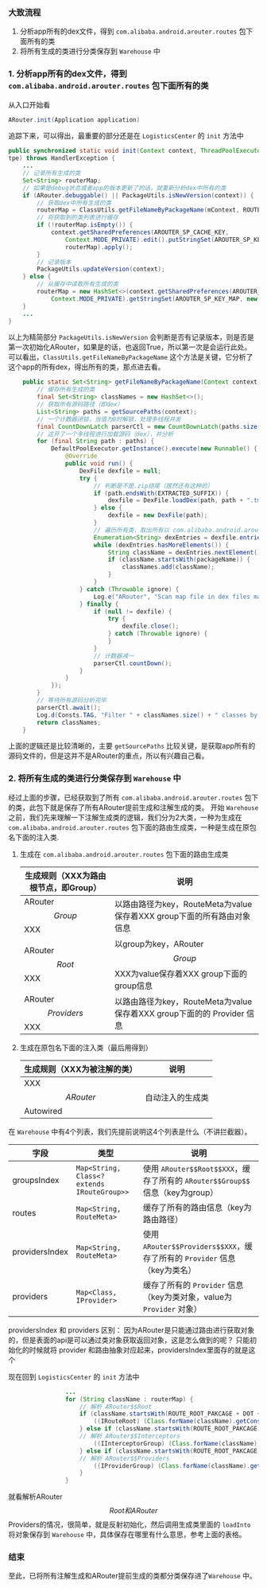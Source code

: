 ### 大致流程
1. 分析app所有的dex文件，得到 `com.alibaba.android.arouter.routes` 包下面所有的类
2. 将所有生成的类进行分类保存到 `Warehouse` 中

### 1. 分析app所有的dex文件，得到 `com.alibaba.android.arouter.routes` 包下面所有的类
从入口开始看
```Java
ARouter.init(Application application)
```
追踪下来，可以得出，最重要的部分还是在 `LogisticsCenter` 的 `init` 方法中
```Java
public synchronized static void init(Context context, ThreadPoolExecutor 
tpe) throws HandlerException {
    ...
    // 记录所有生成的类
    Set<String> routerMap;
    // 如果是debug状态或者app的版本更新了的话，就重新分析dex中所有的类
    if (ARouter.debuggable() || PackageUtils.isNewVersion(context)) {
        // 获取dex中所有生成的类
        routerMap = ClassUtils.getFileNameByPackageName(mContext, ROUTE_ROOT_PAKCAGE);
        // 将获取到的类列表进行缓存
        if (!routerMap.isEmpty()) {
            context.getSharedPreferences(AROUTER_SP_CACHE_KEY, 
                Context.MODE_PRIVATE).edit().putStringSet(AROUTER_SP_KEY_MAP, 
                routerMap).apply();
        }
        // 记录版本
        PackageUtils.updateVersion(context);
    } else {
        // 从缓存中读取所有生成的类
        routerMap = new HashSet<>(context.getSharedPreferences(AROUTER_SP_CACHE_KEY, 
            Context.MODE_PRIVATE).getStringSet(AROUTER_SP_KEY_MAP, new HashSet<String>()));
    }
    ...
}
```
以上为精简部分
`PackageUtils.isNewVersion` 会判断是否有记录版本，则是否是第一次初始化ARouter，如果是的话，也返回True，所以第一次是会运行此处。
可以看出，`ClassUtils.getFileNameByPackageName` 这个方法是关键，它分析了这个app的所有dex，得出所有的类，那点进去看。
```Java
    public static Set<String> getFileNameByPackageName(Context context, final String packageName) throws PackageManager.NameNotFoundException, IOException, InterruptedException {
        // 缓存所有生成的类
        final Set<String> classNames = new HashSet<>();
        // 获取所有源码路径（即dex）
        List<String> paths = getSourcePaths(context);
        // 一个计数器闭锁，当值为0时解锁，处理多线程并发
        final CountDownLatch parserCtl = new CountDownLatch(paths.size());
        // 这开了一个多线程进行加载源码（dex），并分析
        for (final String path : paths) {
            DefaultPoolExecutor.getInstance().execute(new Runnable() {
                @Override
                public void run() {
                    DexFile dexfile = null;
                    try {
                        // 判断是不是.zip结尾（居然还有这种的）
                        if (path.endsWith(EXTRACTED_SUFFIX)) {
                            dexfile = DexFile.loadDex(path, path + ".tmp", 0);
                        } else {
                            dexfile = new DexFile(path);
                        }
                        // 遍历所有类，取出所有以 com.alibaba.android.arouter.routes 打头的类
                        Enumeration<String> dexEntries = dexfile.entries();
                        while (dexEntries.hasMoreElements()) {
                            String className = dexEntries.nextElement();
                            if (className.startsWith(packageName)) {
                                classNames.add(className);
                            }
                        }
                    } catch (Throwable ignore) {
                        Log.e("ARouter", "Scan map file in dex files made error.", ignore);
                    } finally {
                        if (null != dexfile) {
                            try {
                                dexfile.close();
                            } catch (Throwable ignore) {
                            }
                        }
                        // 计数器减一
                        parserCtl.countDown();
                    }
                }
            });
        }
        // 等待所有源码分析完毕
        parserCtl.await();
        Log.d(Consts.TAG, "Filter " + classNames.size() + " classes by packageName <" + packageName + ">");
        return classNames;
    }
```
上面的逻辑还是比较清晰的，主要 `getSourcePaths` 比较关键，是获取app所有的源码文件的，但是这并不是ARouter的重点，所以有兴趣自己看。


### 2. 将所有生成的类进行分类保存到 `Warehouse` 中

经过上面的步骤，已经获取到了所有 `com.alibaba.android.arouter.routes` 包下的类，此包下就是保存了所有ARouter提前生成和注解生成的类。
开始 `Warehouse` 之前，我们先来理解一下注解生成类的逻辑，我们分为2大类，一种为生成在 `com.alibaba.android.arouter.routes` 包下面的路由生成类，一种是生成在原包名下面的注入类.

1. 生成在 `com.alibaba.android.arouter.routes` 包下面的路由生成类

    | 生成规则（XXX为路由根节点，即Group） | 说明 |
    | --- | --- |
    | ARouter$$Group$$XXX | 以路由路径为key，RouteMeta为value保存着XXX group下面的所有路由对象信息 |
    | ARouter$$Root$$XXX | 以group为key，ARouter$$Group$$XXX为value保存着XXX group下面的group信息 |
    | ARouter$$Providers$$XXX | 以路由路径为key，RouteMeta为value保存着XXX group下面的的 Provider 信息 |
    
2. 生成在原包名下面的注入类（最后用得到）

    | 生成规则（XXX为被注解的类） | 说明 |
    | --- | --- |
    | XXX$$ARouter$$Autowired | 自动注入的生成类 |

在 `Warehouse` 中有4个列表，我们先提前说明这4个列表是什么（不讲拦截器）。

| 字段 | 类型 | 说明 |
| --- | --- | --- |
| groupsIndex | `Map<String, Class<? extends IRouteGroup>>` | 使用 `ARouter$$Root$$XXX`，缓存了所有的 `ARouter$$Group$$`  信息（key为group） |
| routes | `Map<String, RouteMeta>` | 缓存了所有的路由信息（key为路由路径） |
| providersIndex | `Map<String, RouteMeta>` | 使用 `ARouter$$Providers$$XXX`，缓存了所有的 `Provider` 信息（key为类名） |
| providers | `Map<Class, IProvider>` | 缓存了所有的 `Provider` 信息（key为类对象，value为 `Provider`  对象） |

providersIndex 和 providers 区别：
因为ARouter是只能通过路由进行获取对象的，但是表面的api是可以通过类对象获取返回对象，这是怎么做到的呢？
只能初始化的时候就将 provider 和路由抽象对应起来，providersIndex里面存的就是这个

现在回到 `LogisticsCenter` 的 `init` 方法中
```Java
                ...
                for (String className : routerMap) {
                    // 解析 ARouter$$Root
                    if (className.startsWith(ROUTE_ROOT_PAKCAGE + DOT + SDK_NAME + SEPARATOR + SUFFIX_ROOT)) {
                        ((IRouteRoot) (Class.forName(className).getConstructor().newInstance())).loadInto(Warehouse.groupsIndex);
                    } else if (className.startsWith(ROUTE_ROOT_PAKCAGE + DOT + SDK_NAME + SEPARATOR + SUFFIX_INTERCEPTORS)) {
                    // 解析 ARouter$$Interceptors
                        ((IInterceptorGroup) (Class.forName(className).getConstructor().newInstance())).loadInto(Warehouse.interceptorsIndex);
                    } else if (className.startsWith(ROUTE_ROOT_PAKCAGE + DOT + SDK_NAME + SEPARATOR + SUFFIX_PROVIDERS)) {
                    // 解析 ARouter$$Providers
                        ((IProviderGroup) (Class.forName(className).getConstructor().newInstance())).loadInto(Warehouse.providersIndex);
                    }
                }
```
就看解析ARouter$$Root和ARouter$$Providers的情况，很简单，就是反射初始化，然后调用生成类里面的 `loadInto` 将对象保存到 `Warehouse` 中，具体保存在哪里有什么意思，参考上面的表格。

### 结束
至此，已将所有注解生成和ARouter提前生成的类都分类保存进了`Warehouse` 中。
